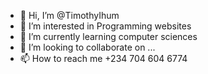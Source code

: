 - 👋 Hi, I’m @TimothyIhum 
- 👀 I’m interested in Programming websites
- 🌱 I’m currently learning computer sciences
- 💞️ I’m looking to collaborate on ...
- 📫 How to reach me +234 704 604 6774

<!---
TimothyIhum/TimothyIhum is a ✨ special ✨ repository because its `README.md` (this file) appears on your GitHub profile.
You can click the Preview link to take a look at your changes.
--->
